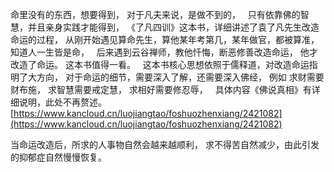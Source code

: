 命里没有的东西，想要得到，
对于凡夫来说，是做不到的，
&nbsp;
只有依靠佛的智慧，并且亲身实践才能得到，
《了凡四训》这本书，详细讲述了袁了凡先生改造命运的过程，
从刚开始遇见算命先生，算他某年考第几，某年做官，都被算准，
知道人一生皆是命，
&nbsp;
后来遇到云谷禅师，教他忏悔，断恶修善改造命运，
他才改造了命运。
这本书值得一看。
&nbsp;
这本书核心思想依照于儒释道，对改造命运指明了大方向，
对于命运的细节，需要深入了解，还需要深入佛经，
例如
求财需要财布施，
求智慧需要戒定慧，
求相好需要修忍辱，
&nbsp;
具体内容《佛说真相》有详细说明，此处不再赘述。
[https://www.kancloud.cn/luojiangtao/foshuozhenxiang/2421082](https://www.kancloud.cn/luojiangtao/foshuozhenxiang/2421082)

当命运改造后，所求的人事物自然会越来越顺利，
求不得苦自然减少，由此引发的抑郁症自然慢慢恢复。
